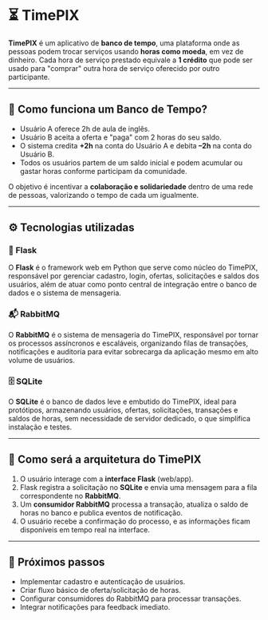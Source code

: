 # ⏳ TimePIX  

**TimePIX** é um aplicativo de **banco de tempo**, uma plataforma onde as pessoas podem trocar serviços usando **horas como moeda**, em vez de dinheiro. Cada hora de serviço prestado equivale a **1 crédito** que pode ser usado para "comprar" outra hora de serviço oferecido por outro participante.  

---

## 📌 Como funciona um Banco de Tempo?  
- Usuário A oferece 2h de aula de inglês.  
- Usuário B aceita a oferta e "paga" com 2 horas do seu saldo.  
- O sistema credita **+2h** na conta do Usuário A e debita **–2h** na conta do Usuário B.  
- Todos os usuários partem de um saldo inicial e podem acumular ou gastar horas conforme participam da comunidade.  

O objetivo é incentivar a **colaboração e solidariedade** dentro de uma rede de pessoas, valorizando o tempo de cada um igualmente.  

---

## ⚙️ Tecnologias utilizadas  

### 🐍 Flask  
O **Flask** é o framework web em Python que serve como núcleo do TimePIX, responsável por gerenciar cadastro, login, ofertas, solicitações e saldos dos usuários, além de atuar como ponto central de integração entre o banco de dados e o sistema de mensageria.  

### 📬 RabbitMQ  
O **RabbitMQ** é o sistema de mensageria do TimePIX, responsável por tornar os processos assíncronos e escaláveis, organizando filas de transações, notificações e auditoria para evitar sobrecarga da aplicação mesmo em alto volume de usuários.  

### 🗄️ SQLite  
O **SQLite** é o banco de dados leve e embutido do TimePIX, ideal para protótipos, armazenando usuários, ofertas, solicitações, transações e saldos de horas, sem necessidade de servidor dedicado, o que simplifica instalação e testes.  

---

## 🚀 Como será a arquitetura do TimePIX  

1. O usuário interage com a **interface Flask** (web/app).  
2. Flask registra a solicitação no **SQLite** e envia uma mensagem para a fila correspondente no **RabbitMQ**.  
3. Um **consumidor RabbitMQ** processa a transação, atualiza o saldo de horas no banco e publica eventos de notificação.  
4. O usuário recebe a confirmação do processo, e as informações ficam disponíveis em tempo real na interface.  

---

## 📅 Próximos passos  
- Implementar cadastro e autenticação de usuários.  
- Criar fluxo básico de oferta/solicitação de horas.  
- Configurar consumidores do RabbitMQ para processar transações.  
- Integrar notificações para feedback imediato.
